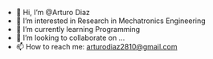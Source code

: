 - 👋 Hi, I’m @Arturo Diaz
- 👀 I’m interested in Research in Mechatronics Engineering
- 🌱 I’m currently learning Programming
- 💞️ I’m looking to collaborate on ...
- 📫 How to reach me: arturodiaz2810@gmail.com

<!---
20212060A/20212060A is a ✨ special ✨ repository because its `README.md` (this file) appears on your GitHub profile.
You can click the Preview link to take a look at your changes.
--->

